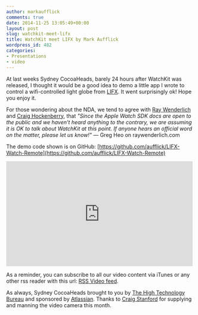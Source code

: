 ```yaml
---
author: markaufflick
comments: true
date: 2014-11-25 13:05:49+00:00
layout: post
slug: watchkit-meet-lifx
title: WatchKit meet LIFX by Mark Aufflick
wordpress_id: 482
categories:
- Presentations
- video
---
```


At last weeks Sydney CocoaHeads, barely 24 hours after WatchKit was released, I thought it would be a good idea to demo a little app I wrote to control a wifi-controlled light globe from [LIFX](http://lifx.co). It went surprisingly ok! Hope you enjoy it.

For those wondering about the NDA, we tend to agree with [Ray Wenderlich](http://www.raywenderlich.com/89562/watchkit-tutorial-with-swift-getting-started) and [Craig Hockenberry](http://furbo.org/2014/11/20/a-day-with-apple-watch/), that _"Since the Apple Watch SDK docs are open to the public and we haven’t heard anything to the contrary, we are assuming it is OK to talk about WatchKit at this point. If anyone hears an official word on the matter, please let us know!"_ — Greg Heo on raywenderlich.com

The demo code shown is on GitHub: [https://github.com/aufflick/LIFX-Watch-Remote](https://github.com/aufflick/LIFX-Watch-Remote)

<iframe src="https://player.vimeo.com/video/152560707" width="500" height="281" frameborder="0" webkitallowfullscreen mozallowfullscreen allowfullscreen></iframe>

As a reminder, you can subscribe to all our video content via iTunes or any other rss reader with this url: [RSS Video feed](https://vimeo.com/sydneycocoaheads/videos/rss).


As always, Sydney CocoaHeads brought to you by [The High Technology Bureau](http://htb.io) and sponsored by [Atlassian](http://atlassian.com). Thanks to [Craig Stanford](http://twitter.com/thepaddedcell) for supplying and manning the video camera this month.
